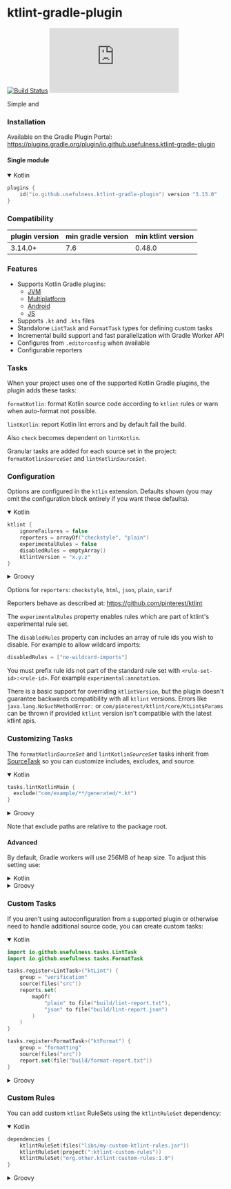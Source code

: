 # ktlint-gradle-plugin

[![Build Status](https://github.com/usefulness/ktlint-gradle-plugin/workflows/Build%20Project/badge.svg)](https://github.com/usefulness/ktlint-gradle-plugin/actions)
[![Latest Version](https://img.shields.io/maven-metadata/v/https/plugins.gradle.org/m2/io/github/usefulness/ktlin-gradle-plugin/maven-metadata.xml?label=gradle)](https://plugins.gradle.org/plugin/io.github.usefulness.ktlint-gradle-plugin)

Simple and

### Installation

Available on the Gradle Plugin Portal: https://plugins.gradle.org/plugin/io.github.usefulness.ktlint-gradle-plugin

#### Single module

<details open>
<summary>Kotlin</summary>

```kotlin
plugins {
    id("io.github.usefulness.ktlint-gradle-plugin") version "3.13.0"
}
```


### Compatibility

| plugin version | min gradle version | min ktlint version |
|----------------|--------------------|--------------------|
| 3.14.0+        | 7.6                | 0.48.0             |

### Features

- Supports Kotlin Gradle plugins:
  - [JVM](https://plugins.gradle.org/plugin/org.jetbrains.kotlin.jvm)
  - [Multiplatform](https://plugins.gradle.org/plugin/org.jetbrains.kotlin.multiplatform)
  - [Android](https://plugins.gradle.org/plugin/org.jetbrains.kotlin.android)
  - [JS](https://plugins.gradle.org/plugin/org.jetbrains.kotlin.js)
- Supports `.kt` and `.kts` files
- Standalone `LintTask` and `FormatTask` types for defining custom tasks
- Incremental build support and fast parallelization with Gradle Worker API
- Configures from `.editorconfig` when available
- Configurable reporters

### Tasks

When your project uses one of the supported Kotlin Gradle plugins, the plugin adds these tasks:

`formatKotlin`: format Kotlin source code according to `ktlint` rules or warn when auto-format not possible.

`lintKotlin`: report Kotlin lint errors and by default fail the build.

Also `check` becomes dependent on `lintKotlin`.

Granular tasks are added for each source set in the project: `formatKotlin`*`SourceSet`* and `lintKotlin`*`SourceSet`*.

### Configuration
Options are configured in the `ktlin` extension. Defaults shown (you may omit the configuration block entirely if you want these defaults).

<details open>
<summary>Kotlin</summary>

```kotlin
ktlint {
    ignoreFailures = false
    reporters = arrayOf("checkstyle", "plain")
    experimentalRules = false
    disabledRules = emptyArray()
    ktlintVersion = "x.y.z"
}
```

</details>

<details>
<summary>Groovy</summary>

```groovy
ktlint {
    ignoreFailures = false
    reporters = ['checkstyle', 'plain']
    experimentalRules = false
    disabledRules = []
    ktlintVersion = 'x.y.z'
}
```

</details>

Options for `reporters`: `checkstyle`, `html`, `json`, `plain`, `sarif`

Reporters behave as described at: https://github.com/pinterest/ktlint

The `experimentalRules` property enables rules which are part of ktlint's experimental rule set.

The `disabledRules` property can includes an array of rule ids you wish to disable. For example to allow wildcard imports:
```groovy
disabledRules = ["no-wildcard-imports"]
```
You must prefix rule ids not part of the standard rule set with `<rule-set-id>:<rule-id>`. For example `experimental:annotation`.

There is a basic support for overriding `ktlintVersion`, but the plugin doesn't guarantee backwards compatibility with all `ktlint` versions.
Errors like `java.lang.NoSuchMethodError:` or `com/pinterest/ktlint/core/KtLint$Params` can be thrown if provided `ktlint` version isn't compatible with the latest ktlint apis.

### Customizing Tasks

The `formatKotlin`*`SourceSet`* and `lintKotlin`*`SourceSet`* tasks inherit from [SourceTask](https://docs.gradle.org/current/dsl/org.gradle.api.tasks.SourceTask.html)
so you can customize includes, excludes, and source.

<details open>
<summary>Kotlin</summary>

```kotlin
tasks.lintKotlinMain {
  exclude("com/example/**/generated/*.kt")
}
```

</details>

<details>
<summary>Groovy</summary>

```groovy
tasks.named('lintKotlinMain') {
    exclude 'com/example/**/generated/*.kt'
}
```

</details>

Note that exclude paths are relative to the package root.

#### Advanced
By default, Gradle workers will use 256MB of heap size. To adjust this setting use:
<details>
<summary>Kotlin</summary>

```kotlin
import io.github.usefulness.tasks.ConfigurableKtLintTask

tasks.withType<ConfigurableKtLintTask> {
  workerMaxHeapSize.set("512m")
}
```

</details>

<details>
<summary>Groovy</summary>

```groovy
import io.github.usefulness.tasks.ConfigurableKtLintTask

tasks.withType(ConfigurableKtLintTask::class).configureEach {
  workerMaxHeapSize.set("512m")
}
```

</details>

### Custom Tasks

If you aren't using autoconfiguration from a supported plugin or otherwise need to handle additional source code, you can create custom tasks:

<details open>
<summary>Kotlin</summary>

```kotlin
import io.github.usefulness.tasks.LintTask
import io.github.usefulness.tasks.FormatTask

tasks.register<LintTask>("ktLint") {
    group = "verification"
    source(files("src"))
    reports.set(
        mapOf(
            "plain" to file("build/lint-report.txt"),
            "json" to file("build/lint-report.json")
        )
    )
}

tasks.register<FormatTask>("ktFormat") {
    group = "formatting"
    source(files("src"))
    report.set(file("build/format-report.txt"))
}
```

</details>

<details>
<summary>Groovy</summary>

```groovy
import io.github.usefulness.tasks.LintTask
import io.github.usefulness.tasks.FormatTask

tasks.register('ktLint', LintTask) {
    group 'verification'
    source files('src')
    reports = [
            'plain': file('build/lint-report.txt'),
            'json' : file('build/lint-report.json')
    ]
    disabledRules = ['import-ordering']
}


tasks.register('ktFormat', FormatTask) {
  group 'formatting'
  source files('src/test')
  report = file('build/format-report.txt')
  disabledRules = ['import-ordering']
}
```

</details>

### Custom Rules

You can add custom `ktlint` RuleSets using the `ktlintRuleSet` dependency:

<details open>
<summary>Kotlin</summary>

```kotlin
dependencies {
    ktlintRuleSet(files("libs/my-custom-ktlint-rules.jar"))
    ktlintRuleSet(project(":ktlint-custom-rules"))
    ktlintRuleSet("org.other.ktlint:custom-rules:1.0")
}
```

</details>

<details>
<summary>Groovy</summary>

```groovy
dependencies {
    ktlintRuleSet files('libs/my-custom-ktlint-rules.jar')
    ktlintRuleSet project(':ktlint-custom-rules')
    ktlintRuleSet 'org.other.ktlint:custom-rules:1.0'
}
```

</details>
